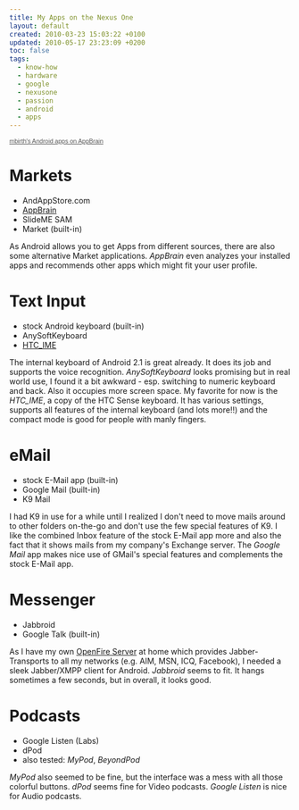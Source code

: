 ```yaml
---
title: My Apps on the Nexus One
layout: default
created: 2010-03-23 15:03:22 +0100
updated: 2010-05-17 23:23:09 +0200
toc: false
tags:
  - know-how
  - hardware
  - google
  - nexusone
  - passion
  - android
  - apps
---
```

<div id="applist540" class="appbrain-applist">
    <a href="http://www.appbrain.com/user/mbirth/apps-on-the-nexus-one" style="font-size: 11px; color: #555; font-family: Arial, sans-serif;">mbirth's Android apps on AppBrain</a>
</div>
<script type="text/javascript" language="javascript" src="http://www.appbrain.com/api/api.nocache.js"></script>

Markets
=======

  * AndAppStore.com
  * [AppBrain](http://www.appbrain.com/user/mbirth/apps-on-the-nexus-one)
  * SlideME SAM
  * Market (built-in)

As Android allows you to get Apps from different sources, there are also some alternative Market applications.
*AppBrain* even analyzes your installed apps and recommends other apps which might fit your user profile.


Text Input
==========

  * stock Android keyboard (built-in)
  * AnySoftKeyboard
  * [HTC_IME](http://forum.xda-developers.com/showthread.php?t=624416)

The internal keyboard of Android 2.1 is great already. It does its job and supports the voice recognition.
*AnySoftKeyboard* looks promising but in real world use, I found it a bit awkward - esp. switching to numeric keyboard and back.
Also it occupies more screen space. My favorite for now is the *HTC_IME*, a copy of the HTC Sense keyboard. It has various settings,
supports all features of the internal keyboard (and lots more!!) and the compact mode is good for people with manly fingers.


eMail
=====

  * stock E-Mail app (built-in)
  * Google Mail (built-in)
  * K9 Mail

I had K9 in use for a while until I realized I don't need to move mails around to other folders on-the-go and don't use the
few special features of K9. I like the combined Inbox feature of the stock E-Mail app more and also the fact that it shows
mails from my company's Exchange server. The *Google Mail* app makes nice use of GMail's special features and complements the stock E-Mail app.


Messenger
=========

  * Jabbroid
  * Google Talk (built-in)

As I have my own [OpenFire Server](http://www.igniterealtime.org/projects/openfire/) at home which provides Jabber-Transports
to all my networks (e.g. AIM, MSN, ICQ, Facebook), I needed a sleek Jabber/XMPP client for Android. *Jabbroid* seems to fit.
It hangs sometimes a few seconds, but in overall, it looks good.


Podcasts
========

  * Google Listen (Labs)
  * dPod
  * also tested: *MyPod*, *BeyondPod*

*MyPod* also seemed to be fine, but the interface was a mess with all those colorful buttons. *dPod* seems fine for Video podcasts. *Google Listen* is nice for Audio podcasts.
